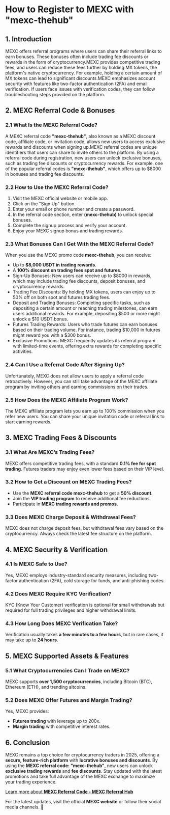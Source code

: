 <h1>How to Register to MEXC with "mexc-thehub"</h1>
<h2>1. Introduction</h2>
<p>MEXC offers referral programs where users can share their referral links to earn bonuses. These bonuses often include trading fee discounts or rewards in the form of cryptocurrency.MEXC provides competitive trading fees, and users can reduce these fees further by holding MX tokens, the platform's native cryptocurrency. For example, holding a certain amount of MX tokens can lead to significant discounts.MEXC emphasizes account security with features like two-factor authentication (2FA) and email verification. If users face issues with verification codes, they can follow troubleshooting steps provided on the platform.</p>

<h2>2. MEXC Referral Code & Bonuses</h2>
<h3>2.1 What Is the MEXC Referral Code?</h3>
<p>A MEXC referral code <strong>"mexc-thehub"</strong>, also known as a MEXC discount code, affiliate code, or invitation code, allows new users to access exclusive rewards and discounts when signing up.MEXC referral codes are unique identifiers that users can share to invite others to the platform. By using a referral code during registration, new users can unlock exclusive bonuses, such as trading fee discounts or cryptocurrency rewards. For example, one of the popular referral codes is <strong>"mexc-thehub"</strong>, which offers up to $8000 in bonuses and trading fee discounts.</p>

<h3>2.2 How to Use the MEXC Referral Code?</h3>
<ol>
    <li>Visit the MEXC official website or mobile app.</li>
    <li>Click on the "Sign Up" button.</li>
    <li>Enter your email or phone number and create a password.</li>
    <li>In the referral code section, enter <strong>(mexc-thehub)</strong> to unlock special bonuses.</li>
    <li>Complete the signup process and verify your account.</li>
    <li>Enjoy your MEXC signup bonus and trading rewards.</li>
</ol>

<h3>2.3 What Bonuses Can I Get With the MEXC Referral Code?</h3>
<p>When you use the MEXC promo code <strong>mexc-thehub</strong>, you can receive:</p>
<ul>
    <li>Up to <strong>$8,000 USDT in trading rewards</strong>.</li>
    <li>A <strong>100% discount on trading fees spot and futures</strong>.</li>
    <li>Sign-Up Bonuses: New users can receive up to $8000 in rewards, which may include trading fee discounts, deposit bonuses, and cryptocurrency rewards.</li>
    <li>Trading Fee Discounts: By holding MX tokens, users can enjoy up to 50% off on both spot and futures trading fees.</li>
    <li>Deposit and Trading Bonuses: Completing specific tasks, such as depositing a certain amount or reaching trading milestones, can earn users additional rewards. For example, depositing $500 or more might unlock a $10 USDT bonus.</li>
    <li>Futures Trading Rewards: Users who trade futures can earn bonuses based on their trading volume. For instance, trading $10,000 in futures might reward you with a $300 bonus.</li>
    <li>Exclusive Promotions: MEXC frequently updates its referral program with limited-time events, offering extra rewards for completing specific activities.</li>
</ul>

<h3>2.4 Can I Use a Referral Code After Signing Up?</h3>
<p>Unfortunately, MEXC does not allow users to apply a referral code retroactively. However, you can still take advantage of the MEXC affiliate program by inviting others and earning commissions on their trades.</p>

<h3>2.5 How Does the MEXC Affiliate Program Work?</h3>
<p>The MEXC affiliate program lets you earn up to 100% commission when you refer new users. You can share your unique invitation code or referral link to start earning rewards.</p>

<h2>3. MEXC Trading Fees & Discounts</h2>
<h3>3.1 What Are MEXC’s Trading Fees?</h3>
<p>MEXC offers competitive trading fees, with a standard <strong>0.1% fee for spot trading</strong>. Futures traders may enjoy even lower fees based on their VIP level.</p>

<h3>3.2 How to Get a Discount on MEXC Trading Fees?</h3>
<ul>
    <li>Use the <strong>MEXC referral code mexc-thehub</strong> to get a <strong>50% discount</strong>.</li>
    <li>Join the <strong>VIP trading program</strong> to receive additional fee reductions.</li>
    <li>Participate in <strong>MEXC trading rewards and promos</strong>.</li>
</ul>

<h3>3.3 Does MEXC Charge Deposit & Withdrawal Fees?</h3>
<p>MEXC does not charge deposit fees, but withdrawal fees vary based on the cryptocurrency. Always check the latest fee structure on the platform.</p>

<h2>4. MEXC Security & Verification</h2>
<h3>4.1 Is MEXC Safe to Use?</h3>
<p>Yes, MEXC employs industry-standard security measures, including two-factor authentication (2FA), cold storage for funds, and anti-phishing codes.</p>

<h3>4.2 Does MEXC Require KYC Verification?</h3>
<p>KYC (Know Your Customer) verification is optional for small withdrawals but required for full trading privileges and higher withdrawal limits.</p>

<h3>4.3 How Long Does MEXC Verification Take?</h3>
<p>Verification usually takes <strong>a few minutes to a few hours</strong>, but in rare cases, it may take up to <strong>24 hours</strong>.</p>

<h2>5. MEXC Supported Assets & Features</h2>
<h3>5.1 What Cryptocurrencies Can I Trade on MEXC?</h3>
<p>MEXC supports <strong>over 1,500 cryptocurrencies</strong>, including Bitcoin (BTC), Ethereum (ETH), and trending altcoins.</p>

<h3>5.2 Does MEXC Offer Futures and Margin Trading?</h3>
<p>Yes, MEXC provides:</p>
<ul>
    <li><strong>Futures trading</strong> with leverage up to 200x.</li>
    <li><strong>Margin trading</strong> with competitive interest rates.</li>
</ul>

<h2>6. Conclusion</h2>
<p>MEXC remains a top choice for cryptocurrency traders in 2025, offering a <strong>secure, feature-rich platform</strong> with <strong>lucrative bonuses and discounts</strong>. By using the <strong>MEXC referral code: "mexc-thehub"</strong>, new users can unlock <strong>exclusive trading rewards</strong> and <strong>fee discounts</strong>. Stay updated with the latest promotions and take full advantage of the MEXC exchange to maximize your trading experience.</p>

<a href="https://github.com/CryptoReferralHub/Mexc-Referral-Hub" class="signup-link" target="_blank">
        Learn more about <strong>MEXC Referral Code - MEXC Referral Hub</strong>
        <i class="fas fa-user-plus"></i>
    </a>
<p>For the latest updates, visit the official <strong>MEXC website</strong> or follow their social media channels. 🚀</p>
